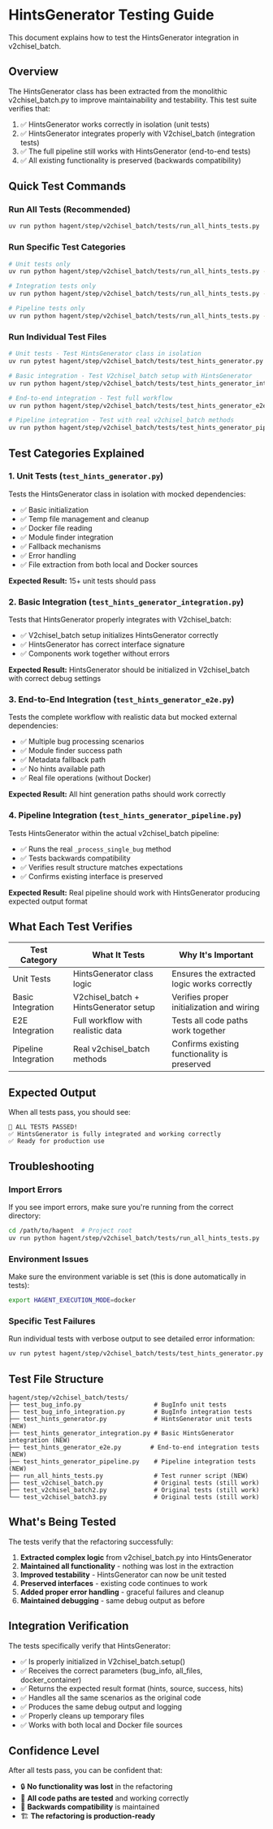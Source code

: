# HintsGenerator Testing Guide

This document explains how to test the HintsGenerator integration in v2chisel_batch.

## Overview

The HintsGenerator class has been extracted from the monolithic v2chisel_batch.py to improve maintainability and testability. This test suite verifies that:

1. ✅ HintsGenerator works correctly in isolation (unit tests)
2. ✅ HintsGenerator integrates properly with V2chisel_batch (integration tests) 
3. ✅ The full pipeline still works with HintsGenerator (end-to-end tests)
4. ✅ All existing functionality is preserved (backwards compatibility)

## Quick Test Commands

### Run All Tests (Recommended)
```bash
uv run python hagent/step/v2chisel_batch/tests/run_all_hints_tests.py
```

### Run Specific Test Categories
```bash
# Unit tests only
uv run python hagent/step/v2chisel_batch/tests/run_all_hints_tests.py --unit-only

# Integration tests only  
uv run python hagent/step/v2chisel_batch/tests/run_all_hints_tests.py --integration-only

# Pipeline tests only
uv run python hagent/step/v2chisel_batch/tests/run_all_hints_tests.py --pipeline-only
```

### Run Individual Test Files
```bash
# Unit tests - Test HintsGenerator class in isolation
uv run pytest hagent/step/v2chisel_batch/tests/test_hints_generator.py -v

# Basic integration - Test V2chisel_batch setup with HintsGenerator
uv run python hagent/step/v2chisel_batch/tests/test_hints_generator_integration.py

# End-to-end integration - Test full workflow
uv run python hagent/step/v2chisel_batch/tests/test_hints_generator_e2e.py

# Pipeline integration - Test with real v2chisel_batch methods  
uv run python hagent/step/v2chisel_batch/tests/test_hints_generator_pipeline.py
```

## Test Categories Explained

### 1. Unit Tests (`test_hints_generator.py`)
Tests the HintsGenerator class in isolation with mocked dependencies:
- ✅ Basic initialization
- ✅ Temp file management and cleanup
- ✅ Docker file reading
- ✅ Module finder integration
- ✅ Fallback mechanisms
- ✅ Error handling
- ✅ File extraction from both local and Docker sources

**Expected Result:** 15+ unit tests should pass

### 2. Basic Integration (`test_hints_generator_integration.py`)
Tests that HintsGenerator properly integrates with V2chisel_batch:
- ✅ V2chisel_batch setup initializes HintsGenerator correctly
- ✅ HintsGenerator has correct interface signature
- ✅ Components work together without errors

**Expected Result:** HintsGenerator should be initialized in V2chisel_batch with correct debug settings

### 3. End-to-End Integration (`test_hints_generator_e2e.py`)
Tests the complete workflow with realistic data but mocked external dependencies:
- ✅ Multiple bug processing scenarios
- ✅ Module finder success path
- ✅ Metadata fallback path
- ✅ No hints available path
- ✅ Real file operations (without Docker)

**Expected Result:** All hint generation paths should work correctly

### 4. Pipeline Integration (`test_hints_generator_pipeline.py`)
Tests HintsGenerator within the actual v2chisel_batch pipeline:
- ✅ Runs the real `_process_single_bug` method
- ✅ Tests backwards compatibility
- ✅ Verifies result structure matches expectations
- ✅ Confirms existing interface is preserved

**Expected Result:** Real pipeline should work with HintsGenerator producing expected output format

## What Each Test Verifies

| Test Category | What It Tests | Why It's Important |
|---------------|---------------|-------------------|
| Unit Tests | HintsGenerator class logic | Ensures the extracted logic works correctly |
| Basic Integration | V2chisel_batch + HintsGenerator setup | Verifies proper initialization and wiring |
| E2E Integration | Full workflow with realistic data | Tests all code paths work together |
| Pipeline Integration | Real v2chisel_batch methods | Confirms existing functionality is preserved |

## Expected Output

When all tests pass, you should see:
```
🎉 ALL TESTS PASSED!
✅ HintsGenerator is fully integrated and working correctly
✅ Ready for production use
```

## Troubleshooting

### Import Errors
If you see import errors, make sure you're running from the correct directory:
```bash
cd /path/to/hagent  # Project root
uv run python hagent/step/v2chisel_batch/tests/run_all_hints_tests.py
```

### Environment Issues
Make sure the environment variable is set (this is done automatically in tests):
```bash
export HAGENT_EXECUTION_MODE=docker
```

### Specific Test Failures
Run individual tests with verbose output to see detailed error information:
```bash
uv run pytest hagent/step/v2chisel_batch/tests/test_hints_generator.py -v -s
```

## Test File Structure

```
hagent/step/v2chisel_batch/tests/
├── test_bug_info.py                    # BugInfo unit tests
├── test_bug_info_integration.py        # BugInfo integration tests  
├── test_hints_generator.py             # HintsGenerator unit tests (NEW)
├── test_hints_generator_integration.py # Basic HintsGenerator integration (NEW)
├── test_hints_generator_e2e.py        # End-to-end integration tests (NEW)
├── test_hints_generator_pipeline.py    # Pipeline integration tests (NEW)
├── run_all_hints_tests.py              # Test runner script (NEW)
├── test_v2chisel_batch.py              # Original tests (still work)
├── test_v2chisel_batch2.py             # Original tests (still work)  
└── test_v2chisel_batch3.py             # Original tests (still work)
```

## What's Being Tested

The tests verify that the refactoring successfully:

1. **Extracted complex logic** from v2chisel_batch.py into HintsGenerator
2. **Maintained all functionality** - nothing was lost in the extraction
3. **Improved testability** - HintsGenerator can now be unit tested
4. **Preserved interfaces** - existing code continues to work
5. **Added proper error handling** - graceful failures and cleanup
6. **Maintained debugging** - same debug output as before

## Integration Verification

The tests specifically verify that HintsGenerator:
- ✅ Is properly initialized in V2chisel_batch.setup()
- ✅ Receives the correct parameters (bug_info, all_files, docker_container)  
- ✅ Returns the expected result format (hints, source, success, hits)
- ✅ Handles all the same scenarios as the original code
- ✅ Produces the same debug output and logging
- ✅ Properly cleans up temporary files
- ✅ Works with both local and Docker file sources

## Confidence Level

After all tests pass, you can be confident that:
- 🔒 **No functionality was lost** in the refactoring
- 🧪 **All code paths are tested** and working correctly
- 🔄 **Backwards compatibility** is maintained
- 🏗️ **The refactoring is production-ready**